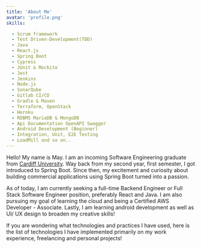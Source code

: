 ```yaml
---
title: 'About Me'
avatar: 'profile.png'
skills:

  - Scrum framework
  - Test Driven-Development(TDD)
  - Java
  - React.js
  - Spring Boot
  - Cypress
  - JUnit & Mockito
  - Jest
  - Jenkins
  - Node.js
  - SonarQube
  - Gitlab CI/CD
  - Gradle & Maven 
  - Terraform, OpenStack
  - Heroku
  - RDBMS MariaDB & MongoDB
  - Api Documentation OpenAPI Swagger
  - Android Development (Beginner)
  - Integration, Unit, E2E Testing
  - LoadMill and so on..
---
```


Hello! My name is May. I am an incoming Software Engineering graduate from [Cardiff University](https://www.cardiff.ac.uk/). Way back from my second year, first semester, I got introduced to Spring Boot. Since then, my excitement and curiosity about building commercial applications using Spring Boot turned into a passion.

As of today, I am currently seeking a full-time Backend Engineer or Full Stack Software Engineer position, preferably React and Java.  I am also pursuing my goal of learning the cloud and being a Certified AWS Developer - Associate. Lastly, I am learning android development as well as UI/ UX design to broaden my creative skills!

If you are wondering what technologies and practices I have used, here is the list of technologies I have implemented primarily on my work experience, freelancing and personal projects!
